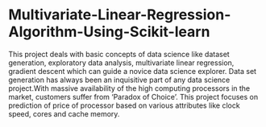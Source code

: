 # Multivariate-Linear-Regression-Algorithm-Using-Scikit-learn
This project deals with basic concepts of data science like dataset generation, exploratory data analysis, multivariate linear regression, gradient descent which can guide a novice data science explorer. Data set generation has always been an inquisitive part of any data science project.With massive availability of the high computing processors in the market, customers suffer from ‘Paradox of Choice’. This project focuses on prediction of price of processor based on various attributes like clock speed, cores and cache memory.

